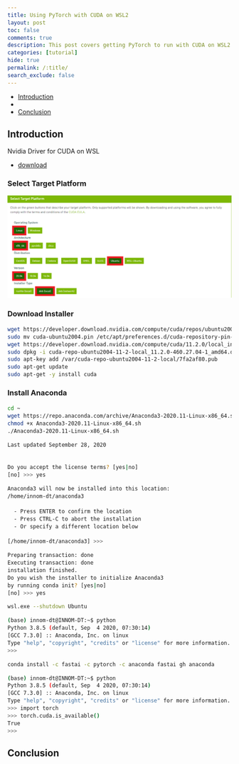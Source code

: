 ```yaml
---
title: Using PyTorch with CUDA on WSL2
layout: post
toc: false
comments: true
description: This post covers getting PyTorch to run with CUDA on WSL2.
categories: [tutorial]
hide: true
permalink: /:title/
search_exclude: false
---
```


* [Introduction](#introduction)
* 
* [Conclusion](#conclusion)

## Introduction



Nvidia Driver for CUDA on WSL

* [download](https://developer.nvidia.com/cuda/wsl/download)



### Select Target Platform

![select_target_platform](..\images\enable-cuda-on-wsl2\select_target_platform.png)

### Download Installer

```bash
wget https://developer.download.nvidia.com/compute/cuda/repos/ubuntu2004/x86_64/cuda-ubuntu2004.pin
sudo mv cuda-ubuntu2004.pin /etc/apt/preferences.d/cuda-repository-pin-600
wget https://developer.download.nvidia.com/compute/cuda/11.2.0/local_installers/cuda-repo-ubuntu2004-11-2-local_11.2.0-460.27.04-1_amd64.deb
sudo dpkg -i cuda-repo-ubuntu2004-11-2-local_11.2.0-460.27.04-1_amd64.deb
sudo apt-key add /var/cuda-repo-ubuntu2004-11-2-local/7fa2af80.pub
sudo apt-get update
sudo apt-get -y install cuda
```



### Install Anaconda

```bash
cd ~
wget https://repo.anaconda.com/archive/Anaconda3-2020.11-Linux-x86_64.sh
chmod +x Anaconda3-2020.11-Linux-x86_64.sh
./Anaconda3-2020.11-Linux-x86_64.sh
```

```bash
Last updated September 28, 2020


Do you accept the license terms? [yes|no]
[no] >>> yes
```



```bash
Anaconda3 will now be installed into this location:
/home/innom-dt/anaconda3

  - Press ENTER to confirm the location
  - Press CTRL-C to abort the installation
  - Or specify a different location below

[/home/innom-dt/anaconda3] >>>
```



```bash
Preparing transaction: done
Executing transaction: done
installation finished.
Do you wish the installer to initialize Anaconda3
by running conda init? [yes|no]
[no] >>> yes
```



```bash
wsl.exe --shutdown Ubuntu
```



```bash
(base) innom-dt@INNOM-DT:~$ python
Python 3.8.5 (default, Sep  4 2020, 07:30:14)
[GCC 7.3.0] :: Anaconda, Inc. on linux
Type "help", "copyright", "credits" or "license" for more information.
>>>
```





```bash
conda install -c fastai -c pytorch -c anaconda fastai gh anaconda
```



```bash
(base) innom-dt@INNOM-DT:~$ python
Python 3.8.5 (default, Sep  4 2020, 07:30:14)
[GCC 7.3.0] :: Anaconda, Inc. on linux
Type "help", "copyright", "credits" or "license" for more information.
>>> import torch
>>> torch.cuda.is_available()
True
>>>
```



## Conclusion

